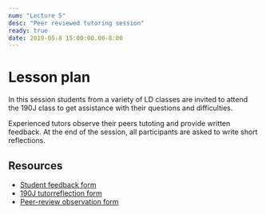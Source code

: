 ```yaml
---
num: "Lecture 5"
desc: "Peer reviewed tutoring session"
ready: true
date: 2019-05-8 15:00:00.00-8:00
---
```


# Lesson plan

In this session students from a variety of LD classes are invited to attend the 190J class to get assistance with their questions and difficulties. 

Experienced tutors observe their peers tutoting and provide written feedback. At the end of the session, all participants are asked to write short reflections.

## Resources

* [Student feedback form](https://goo.gl/forms/QODSYyKmglQLvChS2)
* [190J tutorreflection form](https://goo.gl/forms/qjymlstPbSpG0Gvj1)
* [Peer-review observation form](https://goo.gl/forms/4i4wqGfpeCUIgkZr2)
